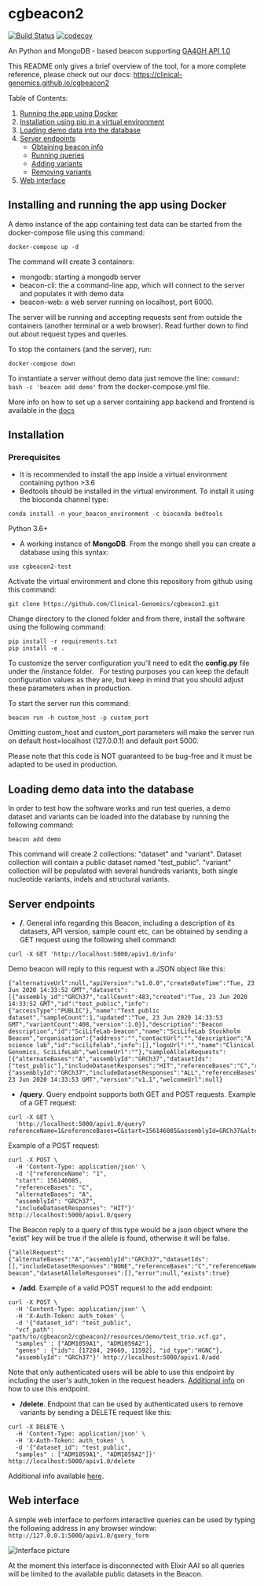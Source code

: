 # cgbeacon2

[![Build Status](https://travis-ci.com/Clinical-Genomics/cgbeacon2.svg?branch=master)](https://travis-ci.com/Clinical-Genomics/cgbeacon2)
[![codecov](https://codecov.io/gh/Clinical-Genomics/cgbeacon2/branch/master/graph/badge.svg?token=C7JSM0UKCQ)](https://codecov.io/gh/Clinical-Genomics/cgbeacon2)

An Python and MongoDB - based beacon supporting [ GA4GH API 1.0 ][ga4gh_api1]

This README only gives a brief overview of the tool, for a more complete reference, please check out our docs: https://clinical-genomics.github.io/cgbeacon2

Table of Contents:
1. [ Running the app using Docker ](#docker)
2. [ Installation using pip in a virtual environment](#installation)
3. [ Loading demo data into the database ](#Loading)
4. [ Server endpoints ](#endpoints)
    - [ Obtaining beacon info ](#info)
    - [ Running queries ](#query)
    - [ Adding variants ](#add)
    - [ Removing variants ](#delete)
5. [ Web interface ](#webform)


<a name="docker"></a>
## Installing and running the app using Docker

A demo instance of the app containing test data can be started from the docker-compose file using this command:
```
docker-compose up -d
```
The command will create 3 containers:
- mongodb: starting a mongodb server
- beacon-cli: the a command-line app, which will connect to the server and populates it with demo data
- beacon-web: a web server running on localhost, port 6000.

The server will be running and accepting requests sent from outside the containers (another terminal or a web browser). Read further down to find out about request types and queries.

To stop the containers (and the server), run:
```
docker-compose down
```

To instantiate a server without demo data just remove the line:
`command: bash -c 'beacon add demo'`
from the docker-compose.yml file.

More info on how to set up a server containing app backend and frontend is available in the [docs](https://clinical-genomics.github.io/cgbeacon2)

<a name="installation"></a>
## Installation

### Prerequisites
- It is recommended to install the app inside a virtual environment containing python >3.6
- Bedtools should be installed in the virtual environment. To install it using the bioconda channel type:
```
conda install -n your_beacon_environment -c bioconda bedtools
```
Python 3.6+
- A working instance of **MongoDB**. From the mongo shell you can create a database using this syntax:
```
use cgbeacon2-test
```

Activate the virtual environment and clone this repository from github using this command:
```
git clone https://github.com/Clinical-Genomics/cgbeacon2.git
```

Change directory to the cloned folder and from there, install the software using the following command:
```
pip install -r requirements.txt
pip install -e .
```

To customize the server configuration you'll need to edit the **config.py** file under the /instance folder. &nbsp;
For testing purposes you can keep the default configuration values as they are, but keep in mind that you should adjust these parameters when in production.

To start the server run this command:
```
beacon run -h custom_host -p custom_port
```
Omitting custom_host and custom_port parameters will make the server run on default host=localhost (127.0.0.1) and default port 5000.

Please note that this code is NOT guaranteed to be bug-free and it must be adapted to be used in production.

<a name="loading"></a>
## Loading demo data into the database
In order to test how the software works and run test queries, a demo dataset and variants can be loaded into the database by running the following command:
```
beacon add demo
```
This command will create 2 collections: "dataset" and "variant". Dataset collection will contain a public dataset named "test_public". "variant" collection will be populated with several hundreds variants, both single nucleotide variants, indels and structural variants.

<a name="endpoints"></a>
## Server endpoints

<a name="info"></a>
- **/**.
General info regarding this Beacon, including a description of its datasets, API version, sample count etc, can be obtained by sending a GET request using the following shell command:
```
curl -X GET 'http://localhost:5000/apiv1.0/info'
```

Demo beacon will reply to this request with a JSON object like this:
```
{"alternativeUrl":null,"apiVersion":"v1.0.0","createDateTime":"Tue, 23 Jun 2020 14:33:52 GMT","datasets":[{"assembly_id":"GRCh37","callCount":483,"created":"Tue, 23 Jun 2020 14:33:52 GMT","id":"test_public","info":{"accessType":"PUBLIC"},"name":"Test public dataset","sampleCount":1,"updated":"Tue, 23 Jun 2020 14:33:53 GMT","variantCount":408,"version":1.0}],"description":"Beacon description","id":"SciLifeLab-beacon","name":"SciLifeLab Stockholm Beacon","organisation":{"address":"","contactUrl":"","description":"A science lab","id":"scilifelab","info":[],"logoUrl":"","name":"Clinical Genomics, SciLifeLab","welcomeUrl":""},"sampleAlleleRequests":[{"alternateBases":"A","assemblyId":"GRCh37","datasetIds":["test_public"],"includeDatasetResponses":"HIT","referenceBases":"C","referenceName":"1","start":156146085},{"assemblyId":"GRCh37","includeDatasetResponses":"ALL","referenceBases":"C","referenceName":"20","start":54963148,"variantType":"DUP"}],"updateDateTime":"Tue, 23 Jun 2020 14:33:53 GMT","version":"v1.1","welcomeUrl":null}
```

<a name="query"></a>
- **/query**.
Query endpoint supports both GET and POST requests.
Example of a GET request:
```
curl -X GET \
  'http://localhost:5000/apiv1.0/query?referenceName=1&referenceBases=C&start=156146085&assemblyId=GRCh37&alternateBases=A'
```

Example of a POST request:
```
curl -X POST \
  -H 'Content-Type: application/json' \
  -d '{"referenceName": "1",
  "start": 156146085,
  "referenceBases": "C",
  "alternateBases": "A",
  "assemblyId": "GRCh37",
  "includeDatasetResponses": "HIT"}' http://localhost:5000/apiv1.0/query
```

The Beacon reply to a query of this type would be a json object where the "exist" key will be true if the allele is found, otherwise it will be false.
```
{"allelRequest":{"alternateBases":"A","assemblyId":"GRCh37","datasetIds":[],"includeDatasetResponses":"NONE","referenceBases":"C","referenceName":"1","start":"156146085"},"apiVersion":"1.0.0","beaconId":"SciLifeLab-beacon","datasetAlleleResponses":[],"error":null,"exists":true}
```

<a name="add"></a>
- **/add**.
Example of a valid POST request to the add endpoint:
```
curl -X POST \
  -H 'Content-Type: application/json' \
  -H 'X-Auth-Token: auth_token' \
  -d '{"dataset_id": "test_public",
  "vcf_path": "path/to/cgbeacon2/cgbeacon2/resources/demo/test_trio.vcf.gz",
  "samples" : ["ADM1059A1", "ADM1059A2"],
  "genes" : {"ids": [17284, 29669, 11592], "id_type":"HGNC"},
  "assemblyId": "GRCh37"}' http://localhost:5000/apiv1.0/add
```
Note that only authenticated users will be able to use this endpoint by including the user's auth_token in the request headers. [Additional info](https://clinical-genomics.github.io/cgbeacon2/loading/) on how to use this endpoint.

<a name="delete"></a>
- **/delete**.
Endpoint that can be used by authenticated users to remove variants by sending a DELETE request like this:
```
curl -X DELETE \
  -H 'Content-Type: application/json' \
  -H 'X-Auth-Token: auth_token' \
  -d '{"dataset_id": "test_public",
  "samples" : ["ADM1059A1", "ADM1059A2"]}' http://localhost:5000/apiv1.0/delete
```
Additional info available [here](https://clinical-genomics.github.io/cgbeacon2/removing/).


<a name="webform"></a>
## Web interface
A simple web interface to perform interactive queries can be used by typing the following address in any browser window: `http://127.0.0.1:5000/apiv1.0/query_form`

![Interface picture](docs/pics/beacon2_interface.jpg)

At the moment this interface is disconnected with Elixir AAI so all queries will be limited to the available public datasets in the Beacon.

[ga4gh_api1]: https://github.com/ga4gh-beacon/specification/blob/develop/beacon.md
